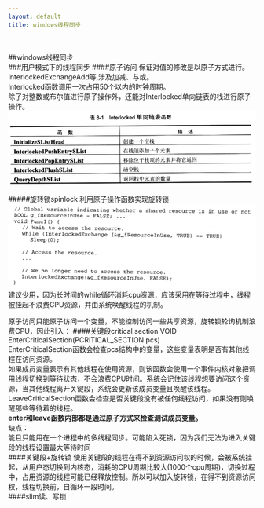 ```yaml
---
layout: default
title: windows线程同步

---
```

##windows线程同步  
###用户模式下的线程同步
####原子访问
保证对值的修改是以原子方式进行。    
InterlockedExchangeAdd等,涉及加减、与或。   
Interlocked函数调用一次占用50个以内的时钟周期。  
除了对整数或布尔值进行原子操作外，还能对Interlocked单向链表的栈进行原子操作。  
![](https://github.com/garydai/garydai.github.com/raw/master/_posts/pic/interlock_stack.PNG)

#####旋转锁spinlock
利用原子操作函数实现旋转锁  
![](https://github.com/garydai/garydai.github.com/raw/master/_posts/pic/spinlock.PNG)
建议少用，因为长时间的while循环消耗cpu资源，应该采用在等待过程中，线程被挂起不浪费CPU资源，并由系统唤醒线程的机制。    

原子访问只能原子访问一个变量，不能控制访问一些共享资源，旋转锁轮询机制浪费CPU，因此引入：
####关键段critical section
	VOID EnterCriticalSection(PCRITICAL_SECTION pcs)  
EnterCriticalSection函数会检查pcs结构中的变量，这些变量表明是否有其他线程在访问资源。  
如果成员变量表示有其他线程在使用资源，则该函数会使用一个事件内核对象把调用线程切换到等待状态，不会浪费CPU时间。系统会记住该线程想要访问这个资源，当其他线程离开关键段，系统会更新该成员变量且唤醒该线程。  
LeaveCriticalSection函数会检查是否关键段没有被任何线程访问，如果没有则唤醒那些等待着的线程。  
**enter和leave函数内部都是通过原子方式来检查测试成员变量。**   
缺点：   
能且只能用在一个进程中的多线程同步。可能陷入死锁，因为我们无法为进入关键段的线程设置最大等待时间  
####关键段+旋转锁
使用关键段的线程在得不到资源访问权的时候，会被系统挂起，从用户态切换到内核态，消耗的CPU周期比较大(1000个cpu周期)，切换过程中，占用资源的线程可能已经释放控制。所以可以加入旋转锁，在得不到资源访问权，线程切换前，自循环一段时间。  
####slim读、写锁




